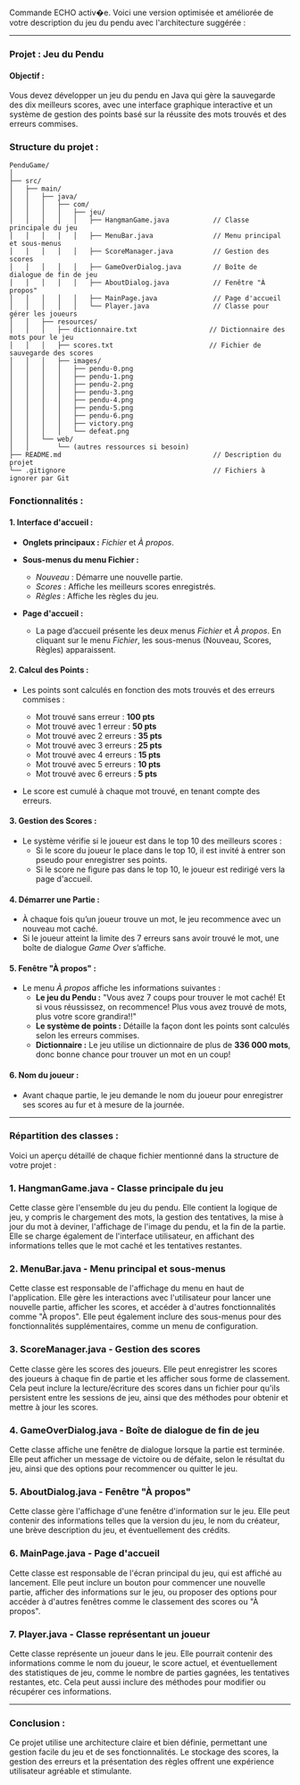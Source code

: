 Commande ECHO activ�e.
Voici une version optimisée et améliorée de votre description du jeu du pendu avec l'architecture suggérée :

---

### Projet : Jeu du Pendu

#### Objectif :
Vous devez développer un jeu du pendu en Java qui gère la sauvegarde des dix meilleurs scores, avec une interface graphique interactive et un système de gestion des points basé sur la réussite des mots trouvés et des erreurs commises.

### Structure du projet :

```plaintext
PenduGame/
│
├── src/
│   ├── main/
│   │   ├── java/
│   │   │   ├── com/
│   │   │   │   ├── jeu/
│   │   │   │   │   ├── HangmanGame.java           // Classe principale du jeu
│   │   │   │   │   ├── MenuBar.java               // Menu principal et sous-menus
│   │   │   │   │   ├── ScoreManager.java          // Gestion des scores
│   │   │   │   │   ├── GameOverDialog.java        // Boîte de dialogue de fin de jeu
│   │   │   │   │   ├── AboutDialog.java           // Fenêtre "À propos"
│   │   │   │   │   ├── MainPage.java              // Page d'accueil
│   │   │   │   │   └── Player.java                // Classe pour gérer les joueurs
│   │   ├── resources/
│   │   │   ├── dictionnaire.txt                  // Dictionnaire des mots pour le jeu
│   │   │   ├── scores.txt                        // Fichier de sauvegarde des scores
│   │   │   ├── images/
│   │   │   │   ├── pendu-0.png
│   │   │   │   ├── pendu-1.png
│   │   │   │   ├── pendu-2.png
│   │   │   │   ├── pendu-3.png
│   │   │   │   ├── pendu-4.png
│   │   │   │   ├── pendu-5.png
│   │   │   │   ├── pendu-6.png
│   │   │   │   ├── victory.png
│   │   │   │   └── defeat.png
│   │   └── web/
│   │       └── (autres ressources si besoin)
├── README.md                                      // Description du projet
└── .gitignore                                     // Fichiers à ignorer par Git
```

### Fonctionnalités :

#### 1. **Interface d'accueil :**
   - **Onglets principaux :** *Fichier* et *À propos*.
   - **Sous-menus du menu Fichier :**
     - *Nouveau* : Démarre une nouvelle partie.
     - *Scores* : Affiche les meilleurs scores enregistrés.
     - *Règles* : Affiche les règles du jeu.
   
   - **Page d'accueil :**
     - La page d’accueil présente les deux menus *Fichier* et *À propos*. En cliquant sur le menu *Fichier*, les sous-menus (Nouveau, Scores, Règles) apparaissent.
   
#### 2. **Calcul des Points :**
   - Les points sont calculés en fonction des mots trouvés et des erreurs commises :
     - Mot trouvé sans erreur : **100 pts**
     - Mot trouvé avec 1 erreur : **50 pts**
     - Mot trouvé avec 2 erreurs : **35 pts**
     - Mot trouvé avec 3 erreurs : **25 pts**
     - Mot trouvé avec 4 erreurs : **15 pts**
     - Mot trouvé avec 5 erreurs : **10 pts**
     - Mot trouvé avec 6 erreurs : **5 pts**
   
   - Le score est cumulé à chaque mot trouvé, en tenant compte des erreurs.

#### 3. **Gestion des Scores :**
   - Le système vérifie si le joueur est dans le top 10 des meilleurs scores :
     - Si le score du joueur le place dans le top 10, il est invité à entrer son pseudo pour enregistrer ses points.
     - Si le score ne figure pas dans le top 10, le joueur est redirigé vers la page d'accueil.
   
#### 4. **Démarrer une Partie :**
   - À chaque fois qu’un joueur trouve un mot, le jeu recommence avec un nouveau mot caché.
   - Si le joueur atteint la limite des 7 erreurs sans avoir trouvé le mot, une boîte de dialogue *Game Over* s’affiche.
   
#### 5. **Fenêtre "À propos" :**
   - Le menu *À propos* affiche les informations suivantes :
     - **Le jeu du Pendu :** "Vous avez 7 coups pour trouver le mot caché! Et si vous réussissez, on recommence! Plus vous avez trouvé de mots, plus votre score grandira!!"
     - **Le système de points :** Détaille la façon dont les points sont calculés selon les erreurs commises.
     - **Dictionnaire :** Le jeu utilise un dictionnaire de plus de **336 000 mots**, donc bonne chance pour trouver un mot en un coup!

#### 6. **Nom du joueur :**
   - Avant chaque partie, le jeu demande le nom du joueur pour enregistrer ses scores au fur et à mesure de la journée.
   
---

### Répartition des classes :

Voici un aperçu détaillé de chaque fichier mentionné dans la structure de votre projet :

### 1. **HangmanGame.java** - Classe principale du jeu
   Cette classe gère l'ensemble du jeu du pendu. Elle contient la logique de jeu, y compris le chargement des mots, la gestion des tentatives, la mise à jour du mot à deviner, l'affichage de l'image du pendu, et la fin de la partie. Elle se charge également de l'interface utilisateur, en affichant des informations telles que le mot caché et les tentatives restantes.

### 2. **MenuBar.java** - Menu principal et sous-menus
   Cette classe est responsable de l'affichage du menu en haut de l'application. Elle gère les interactions avec l'utilisateur pour lancer une nouvelle partie, afficher les scores, et accéder à d'autres fonctionnalités comme "À propos". Elle peut également inclure des sous-menus pour des fonctionnalités supplémentaires, comme un menu de configuration.

### 3. **ScoreManager.java** - Gestion des scores
   Cette classe gère les scores des joueurs. Elle peut enregistrer les scores des joueurs à chaque fin de partie et les afficher sous forme de classement. Cela peut inclure la lecture/écriture des scores dans un fichier pour qu'ils persistent entre les sessions de jeu, ainsi que des méthodes pour obtenir et mettre à jour les scores.

### 4. **GameOverDialog.java** - Boîte de dialogue de fin de jeu
   Cette classe affiche une fenêtre de dialogue lorsque la partie est terminée. Elle peut afficher un message de victoire ou de défaite, selon le résultat du jeu, ainsi que des options pour recommencer ou quitter le jeu.

### 5. **AboutDialog.java** - Fenêtre "À propos"
   Cette classe gère l'affichage d'une fenêtre d'information sur le jeu. Elle peut contenir des informations telles que la version du jeu, le nom du créateur, une brève description du jeu, et éventuellement des crédits.

### 6. **MainPage.java** - Page d'accueil
   Cette classe est responsable de l'écran principal du jeu, qui est affiché au lancement. Elle peut inclure un bouton pour commencer une nouvelle partie, afficher des informations sur le jeu, ou proposer des options pour accéder à d'autres fenêtres comme le classement des scores ou "À propos".

### 7. **Player.java** - Classe représentant un joueur
   Cette classe représente un joueur dans le jeu. Elle pourrait contenir des informations comme le nom du joueur, le score actuel, et éventuellement des statistiques de jeu, comme le nombre de parties gagnées, les tentatives restantes, etc. Cela peut aussi inclure des méthodes pour modifier ou récupérer ces informations.

---


### Conclusion :

Ce projet utilise une architecture claire et bien définie, permettant une gestion facile du jeu et de ses fonctionnalités. Le stockage des scores, la gestion des erreurs et la présentation des règles offrent une expérience utilisateur agréable et stimulante.